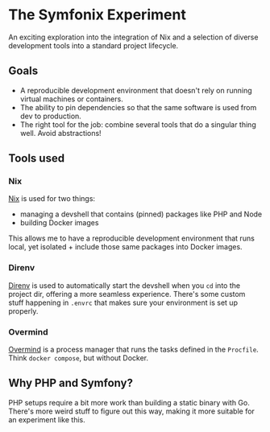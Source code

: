 # The Symfonix Experiment
An exciting exploration into the integration of Nix and a selection of diverse development tools into a standard project lifecycle.

## Goals
- A reproducible development environment that doesn't rely on running virtual machines or containers.
- The ability to pin dependencies so that the same software is used from dev to production.
- The right tool for the job: combine several tools that do a singular thing well. Avoid abstractions!

## Tools used

### Nix
[Nix](https://nixos.org) is used for two things:
- managing a devshell that contains (pinned) packages like PHP and Node
- building Docker images

This allows me to have a reproducible development environment that runs local, yet isolated +
include those same packages into Docker images.

### Direnv
[Direnv](https://direnv.net) is used to automatically start the devshell when you `cd` into the project dir, offering a more seamless experience. There's some custom stuff happening in `.envrc` that makes sure your environment is set up properly.

### Overmind
[Overmind](https://github.com/DarthSim/overmind) is a process manager that runs the tasks defined in the `Procfile`. Think `docker compose`, but without Docker.

## Why PHP and Symfony?
PHP setups require a bit more work than building a static binary with Go. There's more weird stuff to figure out this way, making it more suitable
for an experiment like this.